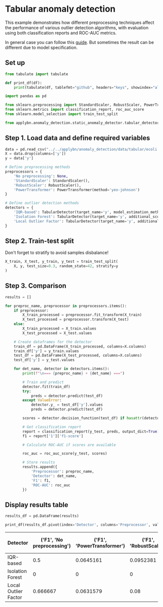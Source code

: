 # Tabular anomaly detection

This example demonstrates how different preprocessing techniques affect
the performance of various outlier detection algorithms, with evaluation
using both classification reports and ROC-AUC metrics.

In general case you can follow this [guide](https://scikit-learn.org/stable/auto_examples/preprocessing/plot_all_scaling.html). 
But sometimes the result can be different due to model specification.

## Set up
```python
from tabulate import tabulate

def print_df(df):
    print(tabulate(df, tablefmt="github", headers="keys", showindex="always"))

import pandas as pd

from sklearn.preprocessing import StandardScaler, RobustScaler, PowerTransformer
from sklearn.metrics import classification_report, roc_auc_score
from sklearn.model_selection import train_test_split

from applybn.anomaly_detection.static_anomaly_detector.tabular_detector import TabularDetector
```

## Step 1. Load data and define required variables
```python
data = pd.read_csv("../../applybn/anomaly_detection/data/tabular/ecoli.csv")
X = data.drop(columns=['y'])
y = data['y']

# Define preprocessing methods
preprocessors = {
    'No preprocessing': None,
    'StandardScaler': StandardScaler(),
    'RobustScaler': RobustScaler(),
    'PowerTransformer': PowerTransformer(method='yeo-johnson')
}

# Define outlier detection methods
detectors = {
    'IQR-based': TabularDetector(target_name='y', model_estimation_method='iqr'),
    'Isolation Forest': TabularDetector(target_name='y', additional_score='IF'),
    'Local Outlier Factor': TabularDetector(target_name='y', additional_score='LOF')
}
```

## Step 2. Train-test split
Don't forget to stratify to avoid samples disbalance!

```python
X_train, X_test, y_train, y_test = train_test_split(
    X, y, test_size=0.3, random_state=42, stratify=y
)
```

## Step 3. Comparison
```python
results = []

for preproc_name, preprocessor in preprocessors.items():
    if preprocessor:
        X_train_processed = preprocessor.fit_transform(X_train)
        X_test_processed = preprocessor.transform(X_test)
    else:
        X_train_processed = X_train.values
        X_test_processed = X_test.values

    # Create dataframes for the detector
    train_df = pd.DataFrame(X_train_processed, columns=X.columns)
    train_df['y'] = y_train.values
    test_df = pd.DataFrame(X_test_processed, columns=X.columns)
    test_df['y'] = y_test.values

    for det_name, detector in detectors.items():
        print(f"\n=== {preproc_name} + {det_name} ===")

        # Train and predict
        detector.fit(train_df)
        try:
            preds = detector.predict(test_df)
        except ValueError:
            detector.y_ = test_df['y'].values
            preds = detector.predict(test_df)

        scores = detector.decision_function(test_df) if hasattr(detector, 'decision_function') else None

        # Get classification report
        report = classification_report(y_test, preds, output_dict=True)
        f1 = report['1']['f1-score']

        # Calculate ROC-AUC if scores are available

        roc_auc = roc_auc_score(y_test, scores)

        # Store results
        results.append({
            'Preprocessor': preproc_name,
            'Detector': det_name,
            'F1': f1,
            'ROC-AUC': roc_auc
        })
```


## Display results table
```python
results_df = pd.DataFrame(results)

print_df(results_df.pivot(index='Detector', columns='Preprocessor', values=['F1', 'ROC-AUC']))
```


| Detector             |   ('F1', 'No preprocessing') |   ('F1', 'PowerTransformer') |   ('F1', 'RobustScaler') | ('F1', 'StandardScaler') | ('ROC-AUC', 'No preprocessing') |   ('ROC-AUC', 'PowerTransformer') |   ('ROC-AUC', 'RobustScaler') |   ('ROC-AUC', 'StandardScaler') |
|----------------------|------------------------------|------------------------------|--------------------------|--------------------------|---------------------------------|-----------------------------------|-------------------------------|---------------------------------|
| IQR-based            |                     0.5      |                    0.0645161 |                0.0952381 | **0.8**                  | **1**                           |                          0.969388 |                      0.748299 |                        0.727891 |
| Isolation Forest     |                     0        |                    0         |                0         | 0.4                      | 0.87415                         |                          0.945578 |                      0.94898  |                        0.972789 |
| Local Outlier Factor |                     0.666667 |                    0.0631579 |                0.08      | 0.666667                 | **1**                           |                          0.418367 |                      0.64966  |                        0.989796 |
